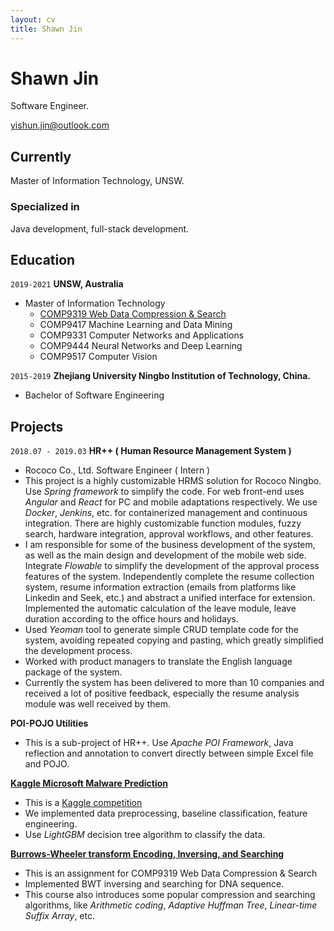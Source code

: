 ```yaml
---
layout: cv
title: Shawn Jin
---
```

# Shawn Jin
Software Engineer.

<div id="webaddress">
<a href="yishun.jin@outlook.com">yishun.jin@outlook.com</a>
</div>


## Currently

Master of Information Technology, UNSW.

### Specialized in

Java development, full-stack development.

## Education

`2019-2021`
**UNSW, Australia**

- Master of Information Technology
  - [COMP9319 Web Data Compression & Search](https://github.com/shawnking07/comp9319-code-snippet)
  - COMP9417 Machine Learning and Data Mining
  - COMP9331 Computer Networks and Applications
  - COMP9444 Neural Networks and Deep Learning
  - COMP9517 Computer Vision

`2015-2019`
**Zhejiang University Ningbo Institution of Technology, China.**

- Bachelor of Software Engineering

## Projects

`2018.07 - 2019.03`
**HR++ ( Human Resource Management System )**

- Rococo Co., Ltd.   Software Engineer ( Intern )
- This project is a highly customizable HRMS solution for Rococo Ningbo. Use *Spring framework* to simplify the code. For web front-end uses *Angular* and *React* for PC and mobile adaptations respectively. We use *Docker*, *Jenkins*, etc. for containerized management and continuous integration. There are highly customizable function modules, fuzzy search, hardware integration, approval workflows, and other features.
- I am responsible for some of the business development of the system, as well as the main design and development of the mobile web side. Integrate *Flowable* to simplify the development of the approval process features of the system. Independently complete the resume collection system, resume information extraction (emails from platforms like Linkedin and Seek, etc.) and abstract a unified interface for extension. Implemented the automatic calculation of the leave module, leave duration according to the office hours and holidays.
- Used *Yeoman* tool to generate simple CRUD template code for the system, avoiding repeated copying and pasting, which greatly simplified the development process.
- Worked with product managers to translate the English language package of the system.
- Currently the system has been delivered to more than 10 companies and received a lot of positive feedback, especially the resume analysis module was well received by them.

**POI-POJO Utilities**

- This is a sub-project of HR++. Use *Apache POI Framework*, Java reflection and annotation to convert directly between simple Excel file and POJO.

**[Kaggle Microsoft Malware Prediction](https://github.com/shawnking07/microsoft-malware-prediction)**

- This is a [Kaggle competition](https://www.kaggle.com/c/microsoft-malware-prediction)
- We implemented data preprocessing, baseline classification, feature engineering.
- Use *LightGBM* decision tree algorithm to classify the data.

**[Burrows-Wheeler transform Encoding, Inversing, and Searching](https://github.com/shawnking07/BWT_implementation)**

- This is an assignment for COMP9319 Web Data Compression & Search
- Implemented BWT inversing and searching for DNA sequence.
- This course also introduces some popular compression and searching algorithms, like *Arithmetic coding*, *Adaptive Huffman Tree*, *Linear-time Suffix Array*, etc.
